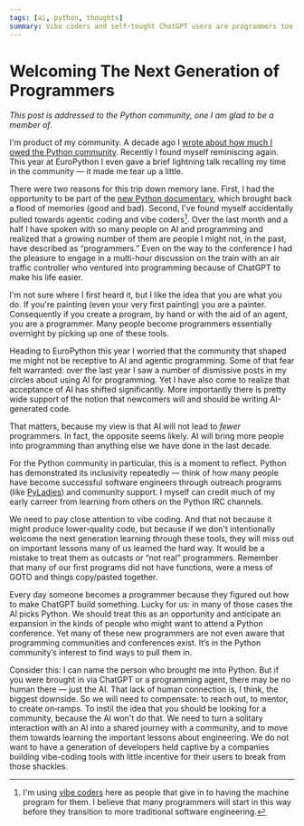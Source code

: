 ```yaml
---
tags: [ai, python, thoughts]
summary: Vibe coders and self-tought ChatGPT users are programmers too.
---
```


# Welcoming The Next Generation of Programmers

*This post is addressed to the Python community, one I am glad to be a member of.*

I'm product of my community.  A decade ago I [wrote about how much I owed the
Python community](/2014/2/13/programming-communities/).  Recently I found
myself reminiscing again. This year at EuroPython I even gave a brief lightning
talk recalling my time in the community — it made me tear up a little.

There were two reasons for this trip down memory lane.  First, I had the
opportunity to be part of the [new Python
documentary](https://www.youtube.com/watch?v=pqBqdNIPrbo), which brought back a
flood of memories (good and bad).  Second, I've found myself accidentally
pulled towards agentic coding and vibe coders[^1].  Over the last month and a half
I have spoken with so many people on AI and programming and realized that a
growing number of them are people I might not, in the past, have described as
“programmers.”  Even on the way to the conference I had the pleasure to engage
in a multi-hour discussion on the train with an air traffic controller who
ventured into programming because of ChatGPT to make his life easier.

I'm not sure where I first heard it, but I like the idea that you are what you
do. If you're painting (even your very first painting) you are a painter.
Consequently if you create a program, by hand or with the aid of an agent, you
are a programmer.  Many people become programmers essentially overnight by
picking up one of these tools.

Heading to EuroPython this year I worried that the community that shaped me
might not be receptive to AI and agentic programming.  Some of that fear felt
warranted: over the last year I saw a number of dismissive posts in my circles
about using AI for programming.  Yet I have also come to realize that acceptance
of AI has shifted significantly.  More importantly there is pretty wide support
of the notion that newcomers will and should be writing AI-generated code.

That matters, because my view is that AI will not lead to *fewer* programmers.
In fact, the opposite seems likely.  AI will bring more people into programming
than anything else we have done in the last decade.

For the Python community in particular, this is a moment to reflect.  Python has
demonstrated its inclusivity repeatedly — think of how many people have become
successful software engineers through outreach programs (like
[PyLadies](https://pyladies.com/)) and community support.  I myself can credit
much of my early carreer from learning from others on the Python IRC channels.

We need to pay close attention to vibe coding.  And that not because it might
produce lower‑quality code, but because if we don't intentionally welcome the
next generation learning through these tools, they will miss out on important
lessons many of us learned the hard way.  It would be a mistake to treat them
as outcasts or “not real” programmers.  Remember that many of our first
programs did not have functions, were a mess of GOTO and things copy/pasted
together.

Every day someone becomes a programmer because they figured out how to make
ChatGPT build something.  Lucky for us: in many of those cases the AI picks
Python.  We should treat this as an opportunity and anticipate an expansion in
the kinds of people who might want to attend a Python conference.  Yet many of
these new programmers are not even aware that programming communities and
conferences exist.  It’s in the Python community’s interest to find ways to
pull them in.

Consider this: I can name the person who brought me into Python.  But if you
were brought in via ChatGPT or a programming agent, there may be no human there
— just the AI.  That lack of human connection is, I think, the biggest
downside.  So we will need to compensate: to reach out, to mentor, to create
on‑ramps.  To instil the idea that you should be looking for a community,
because the AI won't do that.  We need to turn a solitary interaction with an
AI into a shared journey with a community, and to move them towards learning
the important lessons about engineering.  We do not want to have a generation
of developers held captive by a companies building vibe-coding tools with
little incentive for their users to break from those shackles.

[^1]: I'm using [vibe coders](https://en.wikipedia.org/wiki/Vibe_coding) here
      as people that give in to having the machine program for them.  I believe
      that many programmers will start in this way before they transition to more
      traditional software engineering.
